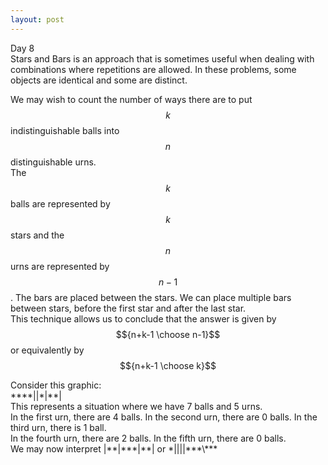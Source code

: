```yaml
---  
layout: post  
---  
```


Day 8   
Stars and Bars is an approach that is sometimes useful when dealing with combinations where repetitions are allowed. In these problems, some objects are identical and some are distinct.  

We may wish to count the number of ways there are to put $$k$$ indistinguishable balls into $$n$$ distinguishable urns.   
The $$k$$ balls are represented by $$k$$ stars and the $$n$$ urns are represented by $$n-1$$. The bars are placed between the stars. We can place multiple bars between stars, before the first star and after the last star.  
This technique allows us to conclude that the answer is given by $${n+k-1 \choose n-1}$$  or equivalently by $${n+k-1 \choose k}$$  

Consider this graphic:  
\*\*\*\*\|\|\*\|\*\*\|  
This represents a situation where we have 7 balls and 5 urns.  
In the first urn, there are 4 balls. In the second urn, there are 0 balls. In the third urn, there is 1 ball.      
In the fourth urn, there are 2 balls. In the fifth urn, there are 0 balls.      
We may now interpret \|\*\*\|\*\*\*\|\*\*\| or \*\|\|\|\|\*\*\*\\\*\*\*  
